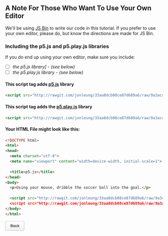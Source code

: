 ## A Note For Those Who Want To Use Your Own Editor

We'll be using [JS Bin](https://jsbin.com) to write our code in this tutorial.
If you prefer to use your own editor, please do, but know the directions are
made for JS Bin.

### Including the p5.js and p5.play.js libraries

If you do end up using your own editor, make sure you include:

- [ ] _the p5.js library] - (see below)_
- [ ] _the p5.play.js library - (see below)_

#### This script tag adds [**p5.js**](http://p5js.org/) library

```html
<script src="http://rawgit.com/jonleung/33aa8dcb08ce87d689a6/raw/9a3acc3f39ea114aadc1ab87c75f518c553f54ca/p5.js"></script>
```
#### This script tag adds the [**p5.play.js**](http://p5play.molleindustria.org) library

```html
<script src="http://rawgit.com/jonleung/33aa8dcb08ce87d689a6/raw/9a3acc3f39ea114aadc1ab87c75f518c553f54ca/p5.play.js"></script>
```

#### Your HTML File might look like this:

```html
<!DOCTYPE html>
<html>
<head>
  <meta charset="utf-8">
  <meta name="viewport" content="width=device-width, initial-scale=1">

  <title>p5.js</title>
</head>
<body>
  <p>Using your mouse, dribble the soccer ball into the goal.</p>

  <script src="http://rawgit.com/jonleung/33aa8dcb08ce87d689a6/raw/9a3acc3f39ea114aadc1ab87c75f518c553f54ca/p5.js"></script
  <script src="http://rawgit.com/jonleung/33aa8dcb08ce87d689a6/raw/9a3acc3f39ea114aadc1ab87c75f518c553f54ca/p5.play.js"></script>
</body>
</html>
```

[![](img/bttn_back.png)](https://rawgit.com/jonleung/77f8662577df9c2ff04d/raw/2c8489d490de8e37e89e6fb5b9073f904b6377e0/index.html)
